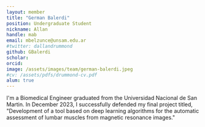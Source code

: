 ```yaml
---
layout: member
title: "German Balerdi"
position: Undergraduate Student
nickname: Allan
handle: mab
email: mbelzunce@unsam.edu.ar
#twitter: dallandrummond
github: GBalerdi
scholar: 
orcid: 
image: /assets/images/team/german-balerdi.jpeg
#cv: /assets/pdfs/drummond-cv.pdf
alum: true
---
```

I'm a Biomedical Engineer graduated from the Universidad Nacional de San Martin. In December 2023, I successfully defended my final project titled, "Development of a tool based on deep learning algorithms for the automatic assessment of lumbar muscles from magnetic resonance images."